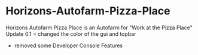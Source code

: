 # Horizons-Autofarm-Pizza-Place
Horizons Autofarm Pizza Place is an Autofarm for "Work at the Pizza Place"
 Update 0.1
 = changed the color of the gui and topbar
 - removed some Developer Console Features

